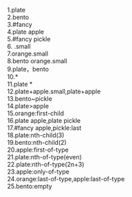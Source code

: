 1.plate  
2.bento  
3.#fancy  
4.plate apple  
5.#fancy pickle  
6. .small  
7.orange.small  
8.bento orange.small  
9.plate，bento  
10.*  
11.plate *  
12.plate+apple.small,plate+apple  
13.bento~pickle  
14.plate>apple  
15.orange:first-child  
16.plate apple,plate pickle  
17.#fancy apple,pickle:last  
18.plate:nth-child(3)  
19.bento:nth-child(2)  
20.apple:first-of-type  
21.plate:nth-of-type(even)  
22.plate:nth-of-type(2n+3)  
23.apple:only-of-type  
24.orange:last-of-type,apple:last-of-type  
25.bento:empty  